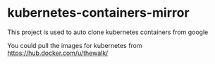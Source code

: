 # kubernetes-containers-mirror

This project is used to auto clone kubernetes containers from google

You could pull the images for kubernetes from https://hub.docker.com/u/thewalk/